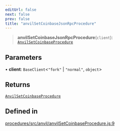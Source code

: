 ```yaml
---
editUrl: false
next: false
prev: false
title: "anvilSetCoinbaseJsonRpcProcedure"
---
```


> **anvilSetCoinbaseJsonRpcProcedure**(`client`): [`AnvilSetCoinbaseProcedure`](/reference/tevm/procedures/type-aliases/anvilsetcoinbaseprocedure/)

## Parameters

• **client**: `BaseClient`\<`"fork"` \| `"normal"`, `object`\>

## Returns

[`AnvilSetCoinbaseProcedure`](/reference/tevm/procedures/type-aliases/anvilsetcoinbaseprocedure/)

## Defined in

[procedures/src/anvil/anvilSetCoinbaseProcedure.js:9](https://github.com/evmts/tevm-monorepo/blob/main/packages/procedures/src/anvil/anvilSetCoinbaseProcedure.js#L9)
